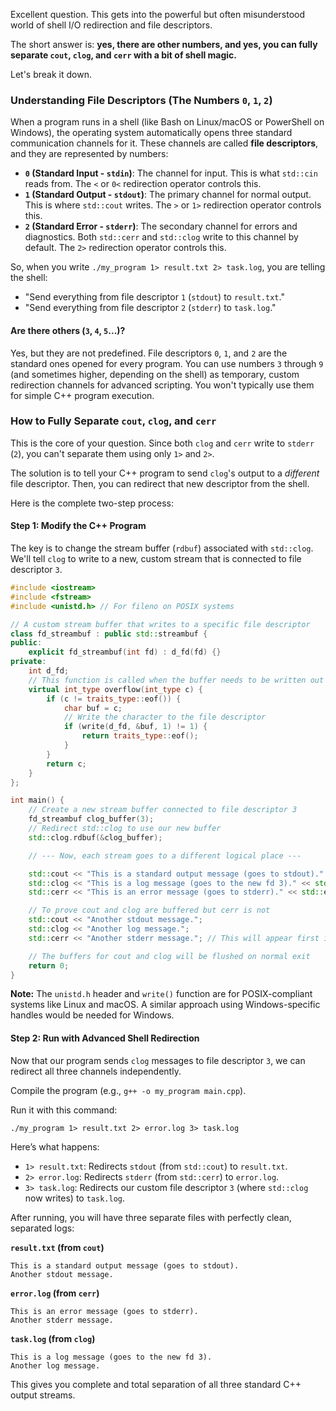 Excellent question. This gets into the powerful but often misunderstood world of shell I/O redirection and file descriptors.

The short answer is: **yes, there are other numbers, and yes, you can fully separate `cout`, `clog`, and `cerr` with a bit of shell magic.**

Let's break it down.

### Understanding File Descriptors (The Numbers `0`, `1`, `2`)

When a program runs in a shell (like Bash on Linux/macOS or PowerShell on Windows), the operating system automatically opens three standard communication channels for it. These channels are called **file descriptors**, and they are represented by numbers:

  * **`0` (Standard Input - `stdin`)**: The channel for input. This is what `std::cin` reads from. The `<` or `0<` redirection operator controls this.
  * **`1` (Standard Output - `stdout`)**: The primary channel for normal output. This is where `std::cout` writes. The `>` or `1>` redirection operator controls this.
  * **`2` (Standard Error - `stderr`)**: The secondary channel for errors and diagnostics. Both `std::cerr` and `std::clog` write to this channel by default. The `2>` redirection operator controls this.

So, when you write `./my_program 1> result.txt 2> task.log`, you are telling the shell:

  * "Send everything from file descriptor `1` (`stdout`) to `result.txt`."
  * "Send everything from file descriptor `2` (`stderr`) to `task.log`."

#### Are there others (`3`, `4`, `5`...)?

Yes, but they are not predefined. File descriptors `0`, `1`, and `2` are the standard ones opened for every program. You can use numbers `3` through `9` (and sometimes higher, depending on the shell) as temporary, custom redirection channels for advanced scripting. You won't typically use them for simple C++ program execution.

### How to Fully Separate `cout`, `clog`, and `cerr`

This is the core of your question. Since both `clog` and `cerr` write to `stderr` (`2`), you can't separate them using only `1>` and `2>`.

The solution is to tell your C++ program to send `clog`'s output to a *different* file descriptor. Then, you can redirect that new descriptor from the shell.

Here is the complete two-step process:

#### Step 1: Modify the C++ Program

The key is to change the stream buffer (`rdbuf`) associated with `std::clog`. We'll tell `clog` to write to a new, custom stream that is connected to file descriptor `3`.

```cpp
#include <iostream>
#include <fstream>
#include <unistd.h> // For fileno on POSIX systems

// A custom stream buffer that writes to a specific file descriptor
class fd_streambuf : public std::streambuf {
public:
    explicit fd_streambuf(int fd) : d_fd(fd) {}
private:
    int d_fd;
    // This function is called when the buffer needs to be written out
    virtual int_type overflow(int_type c) {
        if (c != traits_type::eof()) {
            char buf = c;
            // Write the character to the file descriptor
            if (write(d_fd, &buf, 1) != 1) {
                return traits_type::eof();
            }
        }
        return c;
    }
};

int main() {
    // Create a new stream buffer connected to file descriptor 3
    fd_streambuf clog_buffer(3);
    // Redirect std::clog to use our new buffer
    std::clog.rdbuf(&clog_buffer);

    // --- Now, each stream goes to a different logical place ---

    std::cout << "This is a standard output message (goes to stdout)." << std::endl;
    std::clog << "This is a log message (goes to the new fd 3)." << std::endl;
    std::cerr << "This is an error message (goes to stderr)." << std::endl;

    // To prove cout and clog are buffered but cerr is not
    std::cout << "Another stdout message.";
    std::clog << "Another log message.";
    std::cerr << "Another stderr message."; // This will appear first if the program crashes here

    // The buffers for cout and clog will be flushed on normal exit
    return 0;
}
```

**Note:** The `unistd.h` header and `write()` function are for POSIX-compliant systems like Linux and macOS. A similar approach using Windows-specific handles would be needed for Windows.

#### Step 2: Run with Advanced Shell Redirection

Now that our program sends `clog` messages to file descriptor `3`, we can redirect all three channels independently.

Compile the program (e.g., `g++ -o my_program main.cpp`).

Run it with this command:

`./my_program 1> result.txt 2> error.log 3> task.log`

Here’s what happens:

  * `1> result.txt`: Redirects `stdout` (from `std::cout`) to `result.txt`.
  * `2> error.log`: Redirects `stderr` (from `std::cerr`) to `error.log`.
  * `3> task.log`: Redirects our custom file descriptor `3` (where `std::clog` now writes) to `task.log`.

After running, you will have three separate files with perfectly clean, separated logs:

**`result.txt` (from `cout`)**

```
This is a standard output message (goes to stdout).
Another stdout message.
```

**`error.log` (from `cerr`)**

```
This is an error message (goes to stderr).
Another stderr message.
```

**`task.log` (from `clog`)**

```
This is a log message (goes to the new fd 3).
Another log message.
```

This gives you complete and total separation of all three standard C++ output streams.